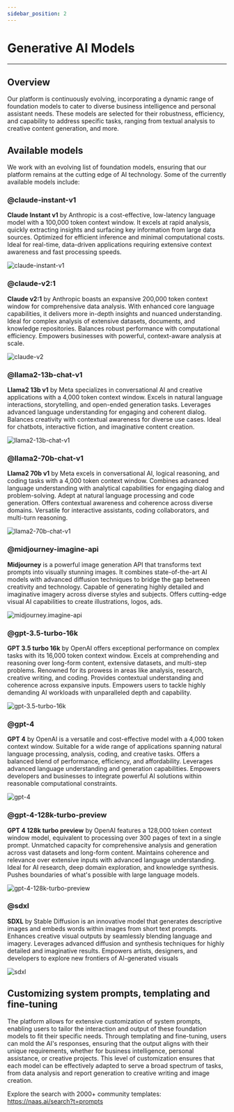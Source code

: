 ```yaml
---
sidebar_position: 2
---
```


# Generative AI Models
---

## Overview
Our platform is continuously evolving, incorporating a dynamic range of foundation models to cater to diverse business intelligence and personal assistant needs. These models are selected for their robustness, efficiency, and capability to address specific tasks, ranging from textual analysis to creative content generation, and more.


## Available models 
We work with an evolving list of foundation models, ensuring that our platform remains at the cutting edge of AI technology. Some of the currently available models include:

### @claude-instant-v1 
**Claude Instant v1** by Anthropic is a cost-effective, low-latency language model with a 100,000 token context window. It excels at rapid analysis, quickly extracting insights and surfacing key information from large data sources. Optimized for efficient inference and minimal computational costs. Ideal for real-time, data-driven applications requiring extensive context awareness and fast processing speeds.

![claude-instant-v1](../usage/img/claude-instant-v1.png)

### @claude-v2:1
**Claude v2:1** by Anthropic boasts an expansive 200,000 token context window for comprehensive data analysis. With enhanced core language capabilities, it delivers more in-depth insights and nuanced understanding. Ideal for complex analysis of extensive datasets, documents, and knowledge repositories. Balances robust performance with computational efficiency. Empowers businesses with powerful, context-aware analysis at scale.

![claude-v2](../usage/img/claude-v2.png)


### @llama2-13b-chat-v1
**Llama2 13b v1** by Meta specializes in conversational AI and creative applications with a 4,000 token context window. Excels in natural language interactions, storytelling, and open-ended generation tasks. Leverages advanced language understanding for engaging and coherent dialog. Balances creativity with contextual awareness for diverse use cases. Ideal for chatbots, interactive fiction, and imaginative content creation.

![llama2-13b-chat-v1](../usage/img/llama2-13b-chat-v1.png)

### @llama2-70b-chat-v1
**Llama2 70b v1** by Meta excels in conversational AI, logical reasoning, and coding tasks with a 4,000 token context window. Combines advanced language understanding with analytical capabilities for engaging dialog and problem-solving. Adept at natural language processing and code generation. Offers contextual awareness and coherence across diverse domains. Versatile for interactive assistants, coding collaborators, and multi-turn reasoning.

![llama2-70b-chat-v1](../usage/img/llama2-70b-chat-v1.png)

### @midjourney-imagine-api
**Midjourney** is a powerful image generation API that transforms text prompts into visually stunning images. It combines state-of-the-art AI models with advanced diffusion techniques to bridge the gap between creativity and technology. Capable of generating highly detailed and imaginative imagery across diverse styles and subjects. Offers cutting-edge visual AI capabilities to create illustrations, logos, ads.

![midjourney.imagine-api](../usage/img/midjourney-imagine-api.png)


### @gpt-3.5-turbo-16k
**GPT 3.5 turbo 16k** by OpenAI offers exceptional performance on complex tasks with its 16,000 token context window. Excels at comprehending and reasoning over long-form content, extensive datasets, and multi-step problems. Renowned for its prowess in areas like analysis, research, creative writing, and coding. Provides contextual understanding and coherence across expansive inputs. Empowers users to tackle highly demanding AI workloads with unparalleled depth and capability.

![gpt-3.5-turbo-16k](../usage/img/gpt-3.5-turbo-16k.png)

### @gpt-4
**GPT 4** by OpenAI is a versatile and cost-effective model with a 4,000 token context window. Suitable for a wide range of applications spanning natural language processing, analysis, coding, and creative tasks. Offers a balanced blend of performance, efficiency, and affordability. Leverages advanced language understanding and generation capabilities. Empowers developers and businesses to integrate powerful AI solutions within reasonable computational constraints.

![gpt-4](../usage/img/gpt-4.png)

### @gpt-4-128k-turbo-preview
**GPT 4 128k turbo preview** by OpenAI features a 128,000 token context window model, equivalent to processing over 300 pages of text in a single prompt. Unmatched capacity for comprehensive analysis and generation across vast datasets and long-form content. Maintains coherence and relevance over extensive inputs with advanced language understanding. Ideal for AI research, deep domain exploration, and knowledge synthesis. Pushes boundaries of what's possible with large language models.

![gpt-4-128k-turbo-preview](../usage/img/gpt-4-128k-turbo-preview.png)

### @sdxl
**SDXL** by Stable Diffusion is an innovative model that generates descriptive images and embeds words within images from short text prompts. Enhances creative visual outputs by seamlessly blending language and imagery. Leverages advanced diffusion and synthesis techniques for highly detailed and imaginative results. Empowers artists, designers, and developers to explore new frontiers of AI-generated visuals

![sdxl](../usage/img/sdxl.png)

## Customizing system prompts, templating and fine-tuning
The platform allows for extensive customization of system prompts, enabling users to tailor the interaction and output of these foundation models to fit their specific needs. Through templating and fine-tuning, users can mold the AI's responses, ensuring that the output aligns with their unique requirements, whether for business intelligence, personal assistance, or creative projects. This level of customization ensures that each model can be effectively adapted to serve a broad spectrum of tasks, from data analysis and report generation to creative writing and image creation.

Explore the search with 2000+ community templates: https://naas.ai/search?t=prompts 